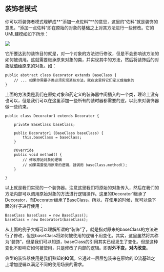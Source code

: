 ## 装饰者模式

你可以将装饰者模式理解成**“添加一点佐料”**的意思，这里的“佐料”就是装饰的意思。“添加一点佐料”即在原始的对象的基础之上对其方法进行一些修改。它的UML建模如如下所示：

![](http://upload.ouliu.net/i/20171029144429rh51t.png)

它所要达到的装饰目的就是，对一个对象的方法进行修改，但是不会影响该方法的如何被调用。这就需要继承原来对象的类，并实现其中的方法，然后将装饰后的对象赋值给原来的对象。如：

    public abstract class Decorator extends BaseClass {
        // ... 如果你需要子类必须实现某些方法，就在这里将它们定义成抽象的
    }

上面的方法类是我们在原始对象和药定义的装饰器中间插入的一个类，理论上没有也可以，但是我们可以在这里添加一些所有的装时器都需要的逻，以此来对装饰器做一些约束。

    public class Decorator1 extends Decorator {

        private BaseClass baseClass;

        public Decorator1 (BaseClass baseClass) {
            this.baseClass = baseClass;
        }

        @Override
        public void method() {
            // 修改原始对象的逻辑
            // 如果需要使用原来的逻辑，就调用 baseClass.method();
        }

    }

以上就是我们实现的一个装饰器。注意这里我们将原始的对象传入，然后在我们的方法内部可以调用原始对象的方法进行逻辑操作。这里的Decorator1继承了Decorator，而Decorator继承了BaseClass。所以，在使用的时候，就可以像下面的样子进行使用：

    BaseClass baseClass = new BaseClass();
    baseClass = new Decorator1(baseClass);

从上面的例子大概可以理解所谓的“装饰”了，就是指对原来的baseClass的方法进行了修改，但是baseClass将如何被使用的逻辑不用变化。其实，这里虽然将其称为“装饰”，但是我们可以知道，baseClass的引用其实已经发生了变化。但是这种变化不影响它如何被使用，只是修改了内部的逻辑。即**对外不变，对内改变**。

典型的装饰器使用是我们熟知的**IO流**。它通过一层层包装来在原始的IO流基础之上增加逻辑以满足不同的使用场景的需求。
    
















